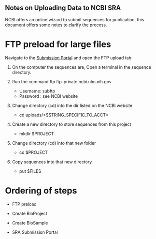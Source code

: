 Notes on Uploading Data to NCBI SRA
-------------------------------------------------
NCBI offers an online wizard to submit sequences for publication, this document offers some notes to clarify the process.

# FTP preload for large files
Navigate to the [Submission Portal](https://submit.ncbi.nlm.nih.gov/subs/sra/) and open the FTP upload tab

1. On the computer the sequences are, Open a terminal in the sequence directory. 

2. Run the command ftp ftp-private.ncbi.nlm.nih.gov 
    * Username: subftp
    * Password : see NCBI website

3. Change directory (cd) into the dir listed on the NCBI website
    * cd uploads/<$STRING_SPECIFIC_TO_ACCT>

4. Create a new directory to store sequences from this project
    * mkdir $PROJECT

5. Change directory (cd) into that new folder
    * cd $PROJECT

6. Copy sequences into that new directory
    * put $FILES

# Ordering of steps
* FTP preload
* Create BioProject

* Create BioSample 

* SRA Submission Portal

